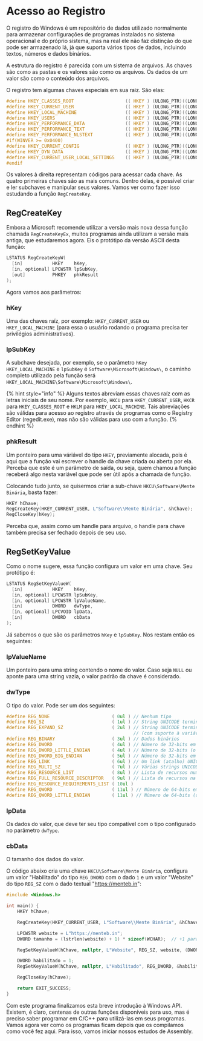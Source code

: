 # Acesso ao Registro

O registro do Windows é um repositório de dados utilizado normalmente para armazenar configurações de programas instalados no sistema operacional e do próprio sistema, mas na real ele não faz distinção do que pode ser armazenado lá, já que suporta vários tipos de dados, incluindo textos, números e dados binários.

A estrutura do registro é parecida com um sistema de arquivos. As chaves são como as pastas e os valores são como os arquivos. Os dados de um valor são como o conteúdo dos arquivos.

O registro tem algumas chaves especiais em sua raiz. São elas:

```c
#define HKEY_CLASSES_ROOT                   (( HKEY ) (ULONG_PTR)((LONG)0x80000000) )
#define HKEY_CURRENT_USER                   (( HKEY ) (ULONG_PTR)((LONG)0x80000001) )
#define HKEY_LOCAL_MACHINE                  (( HKEY ) (ULONG_PTR)((LONG)0x80000002) )
#define HKEY_USERS                          (( HKEY ) (ULONG_PTR)((LONG)0x80000003) )
#define HKEY_PERFORMANCE_DATA               (( HKEY ) (ULONG_PTR)((LONG)0x80000004) )
#define HKEY_PERFORMANCE_TEXT               (( HKEY ) (ULONG_PTR)((LONG)0x80000050) )
#define HKEY_PERFORMANCE_NLSTEXT            (( HKEY ) (ULONG_PTR)((LONG)0x80000060) )
#if(WINVER >= 0x0400)
#define HKEY_CURRENT_CONFIG                 (( HKEY ) (ULONG_PTR)((LONG)0x80000005) )
#define HKEY_DYN_DATA                       (( HKEY ) (ULONG_PTR)((LONG)0x80000006) )
#define HKEY_CURRENT_USER_LOCAL_SETTINGS    (( HKEY ) (ULONG_PTR)((LONG)0x80000007) )
#endif
```

Os valores à direita representam códigos para acessar cada chave. As quatro primeiras chaves são as mais comuns. Dentro delas, é possível criar e ler subchaves e manipular seus valores. Vamos ver como fazer isso estudando a função `RegCreateKey`.

## RegCreateKey

Embora a Microsoft recomende utilizar a versão mais nova dessa função chamada `RegCreateKeyEx`, muitos programas ainda utilizam a versão mais antiga, que estudaremos agora. Eis o protótipo da versão ASCII desta função:

```c
LSTATUS RegCreateKeyW(
  [in]           HKEY    hKey,
  [in, optional] LPCWSTR lpSubKey,
  [out]          PHKEY   phkResult
);
```

Agora vamos aos parâmetros:

### hKey

Uma das chaves raíz, por exemplo: `HKEY_CURRENT_USER` ou `HKEY_LOCAL_MACHINE` (para essa o usuário rodando o programa precisa ter privilégios administrativos).

### lpSubKey

A subchave desejada, por exemplo, se o parâmetro `hKey` `HKEY_LOCAL_MACHINE` e `lpSubKey` é `Software\Microsoft\Windows\`, o caminho completo utilizado pela função será `HKEY_LOCAL_MACHINE\Software\Microsoft\Windows\`.

{% hint style="info" %}
Alguns textos abreviam essas chaves raíz com as letras iniciais de seu nome. Por exemplo, `HKCU` para `HKEY_CURRENT_USER`, `HKCR` para `HKEY_CLASSES_ROOT` e `HKLM` para `HKEY_LOCAL_MACHINE`. Tais abreviações são válidas para acesso ao registro através de programas como o Registry Editor (regedit.exe), mas não são válidas para uso com a função.
{% endhint %}

### phkResult

Um ponteiro para uma váriável do tipo `HKEY`, previamente alocada, pois é aqui que a função vai escrever o handle da chave criada ou aberta por ela. Perceba que este é um parâmetro de saída, ou seja, quem chamou a função receberá algo nesta variável que pode ser útil após a chamada de função.

Colocando tudo junto, se quisermos criar a sub-chave `HKCU\Software\Mente Binária`, basta fazer:

```c
HKEY hChave;
RegCreateKey(HKEY_CURRENT_USER, L"Software\\Mente Binária", &hChave);
RegCloseKey(hKey);
```

Perceba que, assim como um handle para arquivo, o handle para chave também precisa ser fechado depois de seu uso.

## RegSetKeyValue

Como o nome sugere, essa função configura um valor em uma chave. Seu protótipo é:

```c
LSTATUS RegSetKeyValueW(
  [in]           HKEY    hKey,
  [in, optional] LPCWSTR lpSubKey,
  [in, optional] LPCWSTR lpValueName,
  [in]           DWORD   dwType,
  [in, optional] LPCVOID lpData,
  [in]           DWORD   cbData
);
```

Já sabemos o que são os parâmetros `hKey` e `lpSubKey`. Nos restam então os seguintes:

### lpValueName

Um ponteiro para uma string contendo o nome do valor. Caso seja `NULL` ou aponte para uma string vazia, o valor padrão da chave é considerado.

### dwType

O tipo do valor. Pode ser um dos seguintes:

```c
#define REG_NONE                       ( 0ul ) // Nenhum tipo
#define REG_SZ                         ( 1ul ) // String UNICODE terminada em null
#define REG_EXPAND_SZ                  ( 2ul ) // String UNICODE terminada em null
                                               // (com suporte à variáveis de ambiente)
#define REG_BINARY                     ( 3ul ) // Dados binários
#define REG_DWORD                      ( 4ul ) // Número de 32-bits em little endian
#define REG_DWORD_LITTLE_ENDIAN        ( 4ul ) // Número de 32-bits (o mesmo que REG_DWORD)
#define REG_DWORD_BIG_ENDIAN           ( 5ul ) // Número de 32-bits em big endian
#define REG_LINK                       ( 6ul ) // Um link (atalho) UNICODE
#define REG_MULTI_SZ                   ( 7ul ) // Várias strings UNICODE
#define REG_RESOURCE_LIST              ( 8ul ) // Lista de recursos num mapa de recursos
#define REG_FULL_RESOURCE_DESCRIPTOR   ( 9ul ) // Lista de recursos na descrição do hardware
#define REG_RESOURCE_REQUIREMENTS_LIST ( 10ul )
#define REG_QWORD                      ( 11ul ) // Número de 64-bits em little endian
#define REG_QWORD_LITTLE_ENDIAN        ( 11ul ) // Número de 64-bits (o mesmo que REG_QWORD)
```

### lpData

Os dados do valor, que deve ter seu tipo compatível com o tipo configurado no parâmetro `dwType`.

### cbData

O tamanho dos dados do valor.

O código abaixo cria uma chave `HKCU\Software\Mente Binária`, configura um valor "Habilitado" do tipo `REG_DWORD` com o dado `1` e um valor "Website" do tipo `REG_SZ` com o dado textual "https://menteb.in":

```cpp
#include <Windows.h>

int main() {
    HKEY hChave;

    RegCreateKey(HKEY_CURRENT_USER, L"Software\\Mente Binária", &hChave);

    LPCWSTR website = L"https://menteb.in";
    DWORD tamanho = (lstrlen(website) + 1) * sizeof(WCHAR);  // +1 para incluir o terminador nulo

    RegSetKeyValueW(hChave, nullptr, L"Website", REG_SZ, website, (DWORD)tamanho);

    DWORD habilitado = 1;
    RegSetKeyValueW(hChave, nullptr, L"Habilitado", REG_DWORD, &habilitado, sizeof(habilitado));

    RegCloseKey(hChave);

    return EXIT_SUCCESS;
}
```

Com este programa finalizamos esta breve introdução à Windows API. Existem, é claro, centenas de outras funções disponíveis para uso, mas é preciso saber programar em C/C++ para utilizá-las em seus programas. Vamos agora ver como os programas ficam depois que os compilamos como você fez aqui. Para isso, vamos iniciar nossos estudos de Assembly.
